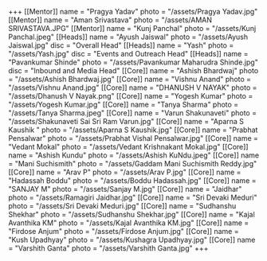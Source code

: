 +++
[[Mentor]]
    name = "Pragya Yadav"
    photo = "/assets/Pragya Yadav.jpg"
[[Mentor]]
    name = "Aman Srivastava"
    photo = "/assets/AMAN SRIVASTAVA.JPG"
[[Mentor]]
    name = "Kunj Panchal"
    photo = "/assets/Kunj Panchal.jpeg"
[[Heads]]
    name = "Ayush Jaiswal"
    photo = "/assets/Ayush Jaiswal.jpg"
    disc = "Overall Head"
[[Heads]]
    name = "Yash"
    photo = "/assets/Yash.jpg"
    disc = "Events and Outreach Head"
[[Heads]]
    name = "Pavankumar Shinde"
    photo = "/assets/Pavankumar Maharudra Shinde.jpg"
    disc = "Inbound and Media Head"
[[Core]]
    name = "Ashish Bhardwaj"
    photo = "/assets/Ashish Bhardwaj.jpg"
[[Core]]
    name = "Vishnu Anand"
    photo = "/assets/Vishnu Anand.jpg"
[[Core]]
    name = "DHANUSH V NAYAK"
    photo = "/assets/Dhanush V Nayak.png"
[[Core]]
    name = "Yogesh Kumar"
    photo = "/assets/Yogesh Kumar.jpg"
[[Core]]
    name = "Tanya Sharma"
    photo = "/assets/Tanya Sharma.jpeg"
[[Core]]
    name = "Varun Shakunaveti"
    photo = "/assets/Shakunaveti Sai Sri Ram Varun.jpg"
[[Core]]
    name = "Aparna S Kaushik "
    photo = "/assets/Aparna S Kaushik.jpg"
[[Core]]
    name = "Prabhat Pensalwar"
    photo = "/assets/Prabhat Vishal Pensalwar.jpg"
[[Core]]
    name = "Vedant Mokal"
    photo = "/assets/Vedant Krishnakant Mokal.jpg"
[[Core]]
    name = "Ashish Kundu"
    photo = "/assets/Ashish KuNdu.jpeg"
[[Core]]
    name = "Mani Suchismith"
    photo = "/assets/Gaddam Mani Suchismith Reddy.jpg"
[[Core]]
    name = "Arav P"
    photo = "/assets/Arav P.jpg"
[[Core]]
    name = "Hadassah Boddu"
    photo = "/assets/Boddu Hadassah.jpg"
[[Core]]
    name = "SANJAY M"
    photo = "/assets/Sanjay M.jpg"
[[Core]]
    name = "Jaidhar"
    photo = "/assets/Ramagiri Jaidhar.jpg"
[[Core]]
    name = "Sri Devaki Meduri"
    photo = "/assets/Sri Devaki Meduri.jpg"
[[Core]]
    name = "Sudhanshu Shekhar"
    photo = "/assets/Sudhanshu Shekhar.jpg"
[[Core]]
    name = "Kajal Avanthika KM"
    photo = "/assets/Kajal Avanthika KM.jpg"
[[Core]]
    name = "Firdose Anjum"
    photo = "/assets/Firdose Anjum.jpg"
[[Core]]
    name = "Kush Upadhyay"
    photo = "/assets/Kushagra Upadhyay.jpg"
[[Core]]
    name = "Varshith Ganta"
    photo = "/assets/Varshith Ganta.jpg"
+++
